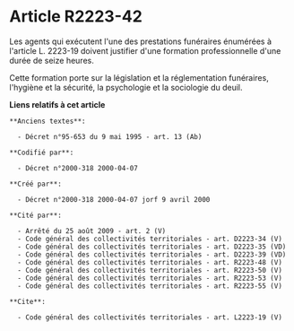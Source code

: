 # Article R2223-42

Les agents qui exécutent l'une des prestations funéraires énumérées à l'article L. 2223-19 doivent justifier d'une formation
professionnelle d'une durée de seize heures. 

Cette formation porte sur la législation et la réglementation funéraires, l'hygiène et la sécurité, la psychologie et la
sociologie du deuil.

**Liens relatifs à cet article**

	**Anciens textes**:

	  - Décret n°95-653 du 9 mai 1995 - art. 13 (Ab)

	**Codifié par**:

	  - Décret n°2000-318 2000-04-07

	**Créé par**:

	  - Décret n°2000-318 2000-04-07 jorf 9 avril 2000

	**Cité par**:

	  - Arrêté du 25 août 2009 - art. 2 (V)
	  - Code général des collectivités territoriales - art. D2223-34 (V)
	  - Code général des collectivités territoriales - art. D2223-35 (VD)
	  - Code général des collectivités territoriales - art. D2223-39 (VD)
	  - Code général des collectivités territoriales - art. R2223-48 (V)
	  - Code général des collectivités territoriales - art. R2223-50 (V)
	  - Code général des collectivités territoriales - art. R2223-53 (V)
	  - Code général des collectivités territoriales - art. R2223-55 (V)

	**Cite**:

	  - Code général des collectivités territoriales - art. L2223-19 (V)
